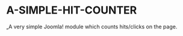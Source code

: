 A-SIMPLE-HIT-COUNTER
====================

„A very simple Joomla! module which counts hits/clicks on the page.
